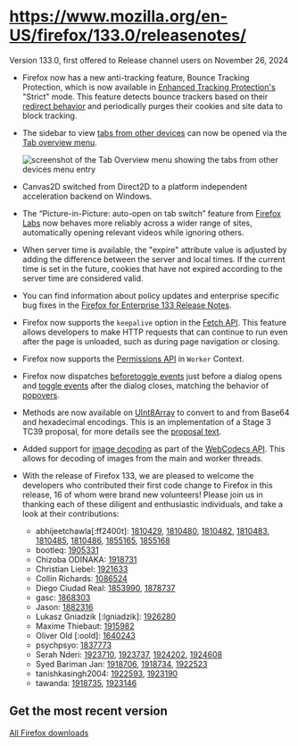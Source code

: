 # https://www.mozilla.org/en-US/firefox/133.0/releasenotes/

Version 133.0, first offered to Release channel users on November 26, 2024

*   Firefox now has a new anti-tracking feature, Bounce Tracking Protection, which is now available in [Enhanced Tracking Protection's](https://support.mozilla.org/kb/enhanced-tracking-protection-firefox-desktop) "Strict" mode. This feature detects bounce trackers based on their [redirect behavior](https://blog.mozilla.org/security/2020/08/04/firefox-79-includes-protections-against-redirect-tracking/) and periodically purges their cookies and site data to block tracking.
    
*   The sidebar to view [tabs from other devices](https://support.mozilla.org/kb/view-synced-tabs-other-devices) can now be opened via the [Tab overview menu](https://support.mozilla.org/kb/tab-overview-menu).
    
    ![screenshot of the Tab Overview menu showing the tabs from other devices menu entry](https://www.mozilla.org/media/img/firefox/releasenotes/note-images/133_tab_overview.png)
    
*   Canvas2D switched from Direct2D to a platform independent acceleration backend on Windows.
    

*   The “Picture-in-Picture: auto-open on tab switch” feature from [Firefox Labs](https://support.mozilla.org/kb/firefox-labs-explore-experimental-features-firefox) now behaves more reliably across a wider range of sites, automatically opening relevant videos while ignoring others.
    

*   When server time is available, the "expire" attribute value is adjusted by adding the difference between the server and local times. If the current time is set in the future, cookies that have not expired according to the server time are considered valid.
    

*   You can find information about policy updates and enterprise specific bug fixes in the [Firefox for Enterprise 133 Release Notes](https://support.mozilla.org/kb/firefox-enterprise-133-release-notes).
    

*   Firefox now supports the `keepalive` option in the [Fetch API](https://developer.mozilla.org/docs/Web/API/Fetch_API). This feature allows developers to make HTTP requests that can continue to run even after the page is unloaded, such as during page navigation or closing.
    
*   Firefox now supports the [Permissions API](https://developer.mozilla.org/docs/Web/API/Permissions_API) in `Worker` Context.
    
*   Firefox now dispatches [beforetoggle events](https://developer.mozilla.org/docs/Web/API/HTMLElement/beforetoggle_event) just before a dialog opens and [toggle events](https://developer.mozilla.org/docs/Web/API/HTMLElement/toggle_event) after the dialog closes, matching the behavior of [popovers](https://developer.mozilla.org/docs/Web/HTML/Global_attributes/popover).
    
*   Methods are now available on [UInt8Array](https://developer.mozilla.org/docs/Web/JavaScript/Reference/Global_Objects/Uint8Array) to convert to and from Base64 and hexadecimal encodings. This is an implementation of a Stage 3 TC39 proposal, for more details see the [proposal text](https://github.com/tc39/proposal-arraybuffer-base64).
    
*   Added support for [image decoding](https://developer.mozilla.org/docs/Web/API/ImageDecoder) as part of the [WebCodecs API](https://developer.mozilla.org/docs/Web/API/WebCodecs_API). This allows for decoding of images from the main and worker threads.
    

*   With the release of Firefox 133, we are pleased to welcome the developers who contributed their first code change to Firefox in this release, 16 of whom were brand new volunteers! Please join us in thanking each of these diligent and enthusiastic individuals, and take a look at their contributions:
    
    *   abhijeetchawla\[:ff2400t\]: [1810429](https://bugzilla.mozilla.org/1810429), [1810480](https://bugzilla.mozilla.org/1810480), [1810482](https://bugzilla.mozilla.org/1810482), [1810483](https://bugzilla.mozilla.org/1810483), [1810485](https://bugzilla.mozilla.org/1810485), [1810486](https://bugzilla.mozilla.org/1810486), [1855165](https://bugzilla.mozilla.org/1855165), [1855168](https://bugzilla.mozilla.org/1855168)
    *   bootleq: [1905331](https://bugzilla.mozilla.org/1905331)
    *   Chizoba ODINAKA: [1918731](https://bugzilla.mozilla.org/1918731)
    *   Christian Liebel: [1921633](https://bugzilla.mozilla.org/1921633)
    *   Collin Richards: [1086524](https://bugzilla.mozilla.org/1086524)
    *   Diego Ciudad Real: [1853990](https://bugzilla.mozilla.org/1853990), [1878737](https://bugzilla.mozilla.org/1878737)
    *   gasc: [1868303](https://bugzilla.mozilla.org/1868303)
    *   Jason: [1882316](https://bugzilla.mozilla.org/1882316)
    *   Lukasz Gniadzik \[:lgniadzik\]: [1926280](https://bugzilla.mozilla.org/1926280)
    *   Maxime Thiebaut: [1915982](https://bugzilla.mozilla.org/1915982)
    *   Oliver Old \[:oold\]: [1640243](https://bugzilla.mozilla.org/1640243)
    *   psychpsyo: [1837773](https://bugzilla.mozilla.org/1837773)
    *   Serah Nderi: [1923710](https://bugzilla.mozilla.org/1923710), [1923737](https://bugzilla.mozilla.org/1923737), [1924202](https://bugzilla.mozilla.org/1924202), [1924608](https://bugzilla.mozilla.org/1924608)
    *   Syed Bariman Jan: [1918706](https://bugzilla.mozilla.org/1918706), [1918734](https://bugzilla.mozilla.org/1918734), [1922523](https://bugzilla.mozilla.org/1922523)
    *   tanishkasingh2004: [1922593](https://bugzilla.mozilla.org/1922593), [1923190](https://bugzilla.mozilla.org/1923190)
    *   tawanda: [1918735](https://bugzilla.mozilla.org/1918735), [1923146](https://bugzilla.mozilla.org/1923146)
    

## Get the most recent version

[All Firefox downloads](https://www.mozilla.org/en-US/download/all/desktop-release/)